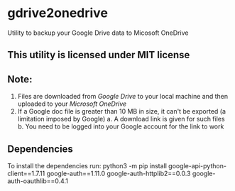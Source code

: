 # gdrive2onedrive
Utility to backup your Google Drive data to Micosoft OneDrive

## This utility is licensed under MIT license

## Note:
1. Files are downloaded from _Google Drive_ to your local machine and then uploaded to your _Microsoft OneDrive_
2. If a Google doc file is greater than 10 MB in size, it can't be exported (a limitation imposed by Google)
  a. A download link is given for such files
  b. You need to be logged into your Google account for the link to work
 
 ## Dependencies
To install the dependencies run:
python3 -m pip install google-api-python-client==1.7.11 google-auth==1.11.0 google-auth-httplib2==0.0.3 google-auth-oauthlib==0.4.1
